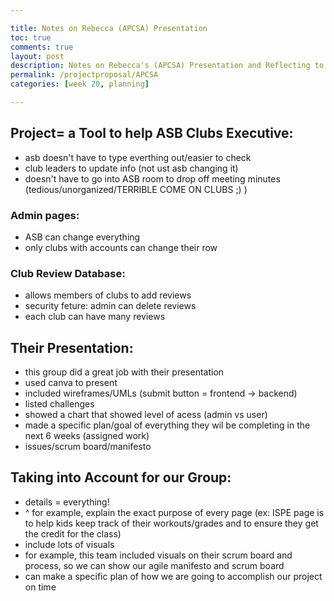 ```yaml
---

title: Notes on Rebecca (APCSA) Presentation
toc: true
comments: true
layout: post
description: Notes on Rebecca's (APCSA) Presentation and Reflecting to Improve Our Project
permalink: /projectproposal/APCSA
categories: [week 20, planning]

---
```


## Project= a Tool to help ASB Clubs Executive:
- asb doesn't have to type everthing out/easier to check
- club leaders to update info (not ust asb changing it)
- doesn't have to go into ASB room to drop off meeting minutes (tedious/unorganized/TERRIBLE COME ON CLUBS ;) )

### Admin pages:
- ASB can change everything
- only clubs with accounts can change their row

### Club Review Database:
- allows members of clubs to add reviews
- security feture: admin can delete reviews
- each club can have many reviews

## Their Presentation:
- this group did a great job with their presentation
- used canva to present
- included wireframes/UMLs (submit button = frontend -> backend)
- listed challenges
- showed a chart that showed level of acess (admin vs user)
- made a specific plan/goal of everything they wil be completing in the next 6 weeks (assigned work)
- issues/scrum board/manifesto

## Taking into Account for our Group:
- details = everything!
- ^ for example, explain the exact purpose of every page (ex: ISPE page is to help kids keep track of their workouts/grades and to ensure they get the credit for the class)
- include lots of visuals
- for example, this team included visuals on their scrum board and process, so we can show our agile manifesto and scrum board
- can make a specific plan of how we are going to accomplish our project on time

